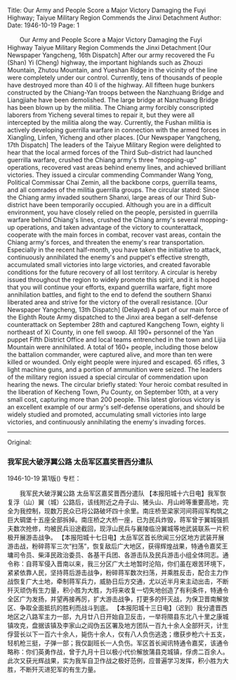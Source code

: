 Title: Our Army and People Score a Major Victory Damaging the Fuyi Highway; Taiyue Military Region Commends the Jinxi Detachment
Author:
Date: 1946-10-19
Page: 1

　　Our Army and People Score a Major Victory Damaging the Fuyi Highway
    Taiyue Military Region Commends the Jinxi Detachment
    [Our Newspaper Yangcheng, 16th Dispatch] After our army recovered the Fu (Shan) Yi (Cheng) highway, the important highlands such as Zhouzi Mountain, Zhutou Mountain, and Yueshan Ridge in the vicinity of the line were completely under our control. Currently, tens of thousands of people have destroyed more than 40 li of the highway. All fifteen huge bunkers constructed by the Chiang-Yan troops between the Nanzhuang Bridge and Liangjiahe have been demolished. The large bridge at Nanzhuang Bridge has been blown up by the militia. The Chiang army forcibly conscripted laborers from Yicheng several times to repair it, but they were all intercepted by the militia along the way. Currently, the Fushan militia is actively developing guerrilla warfare in connection with the armed forces in Xiangling, Linfen, Yicheng and other places.
    [Our Newspaper Yangcheng, 17th Dispatch] The leaders of the Taiyue Military Region were delighted to hear that the local armed forces of the Third Sub-district had launched guerrilla warfare, crushed the Chiang army's three "mopping-up" operations, recovered vast areas behind enemy lines, and achieved brilliant victories. They issued a circular commending Commander Wang Yong, Political Commissar Chai Zemin, all the backbone corps, guerrilla teams, and all comrades of the militia guerrilla groups. The circular stated: Since the Chiang army invaded southern Shanxi, large areas of our Third Sub-district have been temporarily occupied. Although you are in a difficult environment, you have closely relied on the people, persisted in guerrilla warfare behind Chiang's lines, crushed the Chiang army's several mopping-up operations, and taken advantage of the victory to counterattack, cooperate with the main forces in combat, recover vast areas, contain the Chiang army's forces, and threaten the enemy's rear transportation. Especially in the recent half-month, you have taken the initiative to attack, continuously annihilated the enemy's and puppet's effective strength, accumulated small victories into large victories, and created favorable conditions for the future recovery of all lost territory. A circular is hereby issued throughout the region to widely promote this spirit, and it is hoped that you will continue your efforts, expand guerrilla warfare, fight more annihilation battles, and fight to the end to defend the southern Shanxi liberated area and strive for the victory of the overall resistance.
    [Our Newspaper Yangcheng, 13th Dispatch] (Delayed) A part of our main force of the Eighth Route Army dispatched to the Jinxi area began a self-defense counterattack on September 28th and captured Kangcheng Town, eighty li northeast of Xi County, in one fell swoop. All 190+ personnel of the Yan puppet Fifth District Office and local teams entrenched in the town and Lijia Mountain were annihilated. A total of 160+ people, including those below the battalion commander, were captured alive, and more than ten were killed or wounded. Only eight people were injured and escaped. 65 rifles, 3 light machine guns, and a portion of ammunition were seized. The leaders of the military region issued a special circular of commendation upon hearing the news. The circular briefly stated: Your heroic combat resulted in the liberation of Kecheng Town, Pu County, on September 10th, at a very small cost, capturing more than 200 people. This latest glorious victory is an excellent example of our army's self-defense operations, and should be widely studied and promoted, accumulating small victories into large victories, and continuously annihilating the enemy's invading forces.



<hr /> 

Original: 


### 我军民大破浮翼公路  太岳军区嘉奖晋西分遣队

1946-10-19
第1版()
专栏：

　　我军民大破浮翼公路
    太岳军区嘉奖晋西分遣队
    【本报阳城十六日电】我军恢复浮（山）翼（城）公路后，该线附近之舟子山、猪头山、月山岭等重要高地，完全为我控制，现数万民众已将公路破坏四十余里。南庄桥至梁家河间蒋阎军构筑之巨大碉堡十五座全部拆掉。南庄桥之大桥一座，已为民兵炸毁，蒋军曾于翼城强抓夫数次抢修，均被民兵沿途截回，现浮山民兵与襄陵临汾翼城等地武装联系一片积极开展游击战争。
    【本报阳城十七日电】太岳军区首长欣闻三分区地方武装开展游击战，粉碎蒋军三次“扫荡”，恢复敌后广大地区，获得辉煌战果，特通令嘉奖王墉司令员、柴泽民政治委员、各基干兵团、各游击队及民兵游击小组全体同志。通令称：自蒋军侵入晋南以来，我三分区广大土地暂时沦陷，你们虽在艰苦环境下，紧紧依靠人民，坚持蒋后游击战争，粉碎蒋军数次扫荡，并乘胜反击，配合主力作战恢复广大土地，牵制蒋军兵力，威胁日后方交通，尤以近半月来主动出击，不断歼灭顽伪有生力量，积小胜为大胜，为将来收复一切失地创造了有利条件，特通令全区广为发扬，并望再接再厉，扩大游击战争，打更多的歼灭战，为保卫晋南解放区、争取全面抵抗的胜利而战斗到底。
    【本报阳城十三日电】（迟到）我分遣晋西地区之八路军主力一部，九月廿八日开始自卫反击，一举将隰县东北八十里之康城镇攻克，盘据该镇及李家山之阎伪五区署及地方团队一百九十余人全部歼灭，计生俘营长以下一百六十余人，毙伤十余人，仅有八人负伤逃逸；缴获步枪六十五支，轻机枪三挺，子弹一部；我仅副班长一人负伤。军区首长闻讯特通令嘉奖，该通令略称：你们英勇作战，曾于九月十日以极小代价解放蒲县克城镇，俘虏二百余人。此次又获光辉战果，实为我军自卫作战之极好范例，应普遍学习发挥，积小胜为大胜，不断歼灭进犯军的有生力量。
